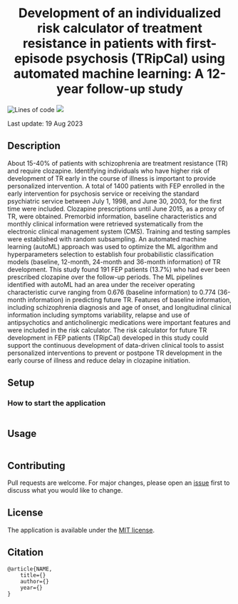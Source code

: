 <div align="center">
<!-- Title -->

# Development of an individualized risk calculator of treatment resistance in patients with first-episode psychosis (TRipCal) using automated machine learning: A 12-year follow-up study

<div align="left">
<!-- Badges -->

![Lines of code](https://img.shields.io/tokei/lines/github/kamione/clozapineuse_prediction)
![](https://img.shields.io/github/license/kamione/clozapineuse_prediction)

Last update: 19 Aug 2023

<!-- Description -->

## Description
About 15-40% of patients with schizophrenia are treatment resistance (TR) and require clozapine. Identifying individuals who have higher risk of development of TR early in the course of illness is important to provide personalized intervention.  A total of 1400 patients with FEP enrolled in the early intervention for psychosis service or receiving the standard psychiatric service between July 1, 1998, and June 30, 2003, for the first time were included. Clozapine prescriptions until June 2015, as a proxy of TR, were obtained. Premorbid information, baseline characteristics and monthly clinical information were retrieved systematically from the electronic clinical management system (CMS). Training and testing samples were established with random subsampling. An automated machine learning (autoML) approach was used to optimize the ML algorithm and hyperparameters selection to establish four probabilistic classification models (baseline, 12-month, 24-month and 36-month information) of TR development. This study found 191 FEP patients (13.7%) who had ever been prescribed clozapine over the follow-up periods. The ML pipelines identified with autoML had an area under the receiver operating characteristic curve ranging from 0.676 (baseline information) to 0.774 (36-month information) in predicting future TR. Features of baseline information, including schizophrenia diagnosis and age of onset, and longitudinal clinical information including symptoms variability, relapse and use of antipsychotics and anticholinergic medications were important features and were included in the risk calculator. The risk calculator for future TR development in FEP patients (TRipCal) developed in this study could support the continuous development of data-driven clinical tools to assist personalized interventions to prevent or postpone TR development in the early course of illness and reduce delay in clozapine initiation.


<!-- Setup -->

## Setup

### How to start the application

```{bash}

```

<!-- Usage -->

## Usage

```{bash}

```

<!-- Contributing -->

## Contributing

Pull requests are welcome. For major changes, please open an [issue](https://github.com/kamione/clozapineuse_prediction/issues) first to discuss what you would like to change.

<!-- License -->

## License

The application is available under the [MIT license](https://github.com/kamione/clozapineuse_prediction/blob/main/LICENSE).

<!-- Citation -->

## Citation

```{bibtex}
@article{NAME,
    title={}
    author={}
    year={}
}
```